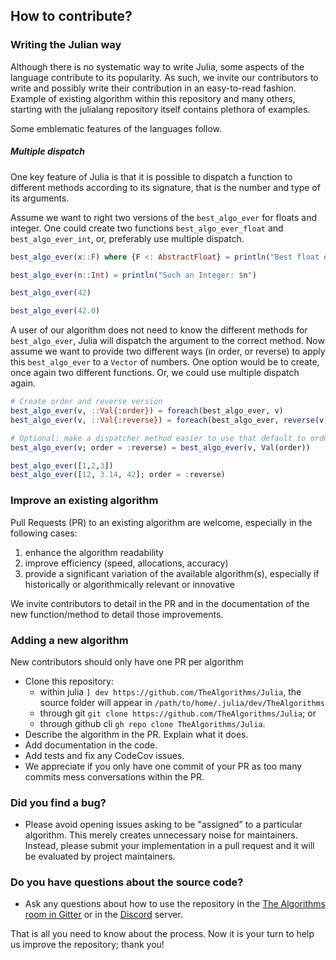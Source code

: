 ## How to contribute?

### Writing the Julian way

Although there is no systematic way to write Julia, some aspects of the language contribute to its popularity. As such, we invite our contributors to write and possibly write their contribution in an easy-to-read fashion. Example of existing algorithm within this repository and many others, starting with the julialang repository itself contains plethora of examples.

Some emblematic features of the languages follow.

##### Multiple dispatch

One key feature of Julia is that it is possible to dispatch a function to different methods according to its signature, that is the number and type of its arguments.

Assume we want to right two versions of the `best_algo_ever` for floats and integer. One could create two functions `best_algo_ever_float` and `best_algo_ever_int`, or, preferably use multiple dispatch.

```julia
best_algo_ever(x::F) where {F <: AbstractFloat} = println("Best float ever: $x")

best_algo_ever(n::Int) = println("Such an Integer: $n")

best_algo_ever(42)

best_algo_ever(42.0)
```

A user of our algorithm does not need to know the different methods for `best_algo_ever`, Julia will dispatch the argument to the correct method. Now assume we want to provide two different ways (in order, or reverse) to apply this `best_algo_ever` to a `Vector` of numbers. One option would be to create, once again two different functions. Or, we could use multiple dispatch again.

```julia
# Create order and reverse version
best_algo_ever(v, ::Val{:order}) = foreach(best_algo_ever, v)
best_algo_ever(v, ::Val{:reverse}) = foreach(best_algo_ever, reverse(v))

# Optional: make a dispatcher method easier to use that default to ordered iteration
best_algo_ever(v; order = :reverse) = best_algo_ever(v, Val(order))

best_algo_ever([1,2,3])
best_algo_ever([12, 3.14, 42]; order = :reverse)
```

### Improve an existing algorithm

Pull Requests (PR) to an existing algorithm are welcome, especially in the following cases:
1. enhance the algorithm readability
1. improve efficiency (speed, allocations, accuracy)
1. provide a significant variation of the available algorithm(s), especially if historically or algorithmically relevant or innovative

We invite contributors to detail in the PR and in the documentation of the new function/method to detail those improvements.

### **Adding a new algorithm**

New contributors should only have one PR per algorithm

- Clone this repository:
  - within julia `] dev https://github.com/TheAlgorithms/Julia`, the source folder will appear in `/path/to/home/.julia/dev/TheAlgorithms`
  - through git `git clone https://github.com/TheAlgorithms/Julia`; or
  - through github cli `gh repo clone TheAlgorithms/Julia`.
- Describe the algorithm in the PR. Explain what it does.
- Add documentation in the code.
- Add tests and fix any CodeCov issues.
- We appreciate if you only have one commit of your PR as too many commits mess conversations within the PR.

### **Did you find a bug?**

- Please avoid opening issues asking to be "assigned” to a particular algorithm. This merely creates unnecessary noise for maintainers. Instead, please submit your implementation in a pull request and it will be evaluated by project maintainers.

### **Do you have questions about the source code?**

- Ask any questions about how to use the repository in the [The Algorithms room in Gitter](https://gitter.im/TheAlgorithms/community?source=orgpage#) or in the [Discord](https://discord.gg/c7MnfGFGa6) server.

That is all you need to know about the process. Now it is your turn to help us improve the repository; thank you!

